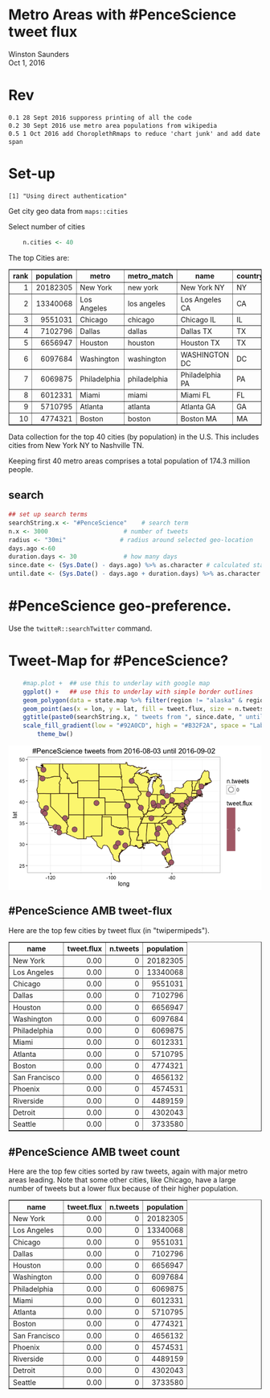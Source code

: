 # Metro Areas with #PenceScience tweet flux
Winston Saunders  
Oct 1, 2016  

# Rev
    0.1 28 Sept 2016 supporess printing of all the code
    0.2 30 Sept 2016 use metro area populations from wikipedia
    0.5 1 Oct 2016 add ChoroplethRmaps to reduce 'chart junk' and add date span
    

# Set-up











```
[1] "Using direct authentication"
```

Get city geo data from `maps::cities`










Select number of cities


```r
    n.cities <- 40
```

The top Cities are:



<!-- html table generated in R 3.3.0 by xtable 1.8-2 package -->
<!--  -->
<table border=1>
<tr> <th> rank </th> <th> population </th> <th> metro </th> <th> metro_match </th> <th> name </th> <th> country.etc </th> <th> pop </th> <th> lat </th> <th> long </th> <th> city_name </th>  </tr>
  <tr> <td align="right">   1 </td> <td align="right"> 20182305 </td> <td> New York </td> <td> new york </td> <td> New York NY </td> <td> NY </td> <td align="right"> 8124427 </td> <td align="right"> 40.67 </td> <td align="right"> -73.94 </td> <td> New York </td> </tr>
  <tr> <td align="right">   2 </td> <td align="right"> 13340068 </td> <td> Los Angeles </td> <td> los angeles </td> <td> Los Angeles CA </td> <td> CA </td> <td align="right"> 3911500 </td> <td align="right"> 34.11 </td> <td align="right"> -118.41 </td> <td> Los Angeles </td> </tr>
  <tr> <td align="right">   3 </td> <td align="right"> 9551031 </td> <td> Chicago </td> <td> chicago </td> <td> Chicago IL </td> <td> IL </td> <td align="right"> 2830144 </td> <td align="right"> 41.84 </td> <td align="right"> -87.68 </td> <td> Chicago </td> </tr>
  <tr> <td align="right">   4 </td> <td align="right"> 7102796 </td> <td> Dallas </td> <td> dallas </td> <td> Dallas TX </td> <td> TX </td> <td align="right"> 1216543 </td> <td align="right"> 32.79 </td> <td align="right"> -96.77 </td> <td> Dallas </td> </tr>
  <tr> <td align="right">   5 </td> <td align="right"> 6656947 </td> <td> Houston </td> <td> houston </td> <td> Houston TX </td> <td> TX </td> <td align="right"> 2043005 </td> <td align="right"> 29.77 </td> <td align="right"> -95.39 </td> <td> Houston </td> </tr>
  <tr> <td align="right">   6 </td> <td align="right"> 6097684 </td> <td> Washington </td> <td> washington </td> <td> WASHINGTON DC </td> <td> DC </td> <td align="right"> 548359 </td> <td align="right"> 38.91 </td> <td align="right"> -77.02 </td> <td> WASHINGTON </td> </tr>
  <tr> <td align="right">   7 </td> <td align="right"> 6069875 </td> <td> Philadelphia </td> <td> philadelphia </td> <td> Philadelphia PA </td> <td> PA </td> <td align="right"> 1439814 </td> <td align="right"> 40.01 </td> <td align="right"> -75.13 </td> <td> Philadelphia </td> </tr>
  <tr> <td align="right">   8 </td> <td align="right"> 6012331 </td> <td> Miami </td> <td> miami </td> <td> Miami FL </td> <td> FL </td> <td align="right"> 386740 </td> <td align="right"> 25.78 </td> <td align="right"> -80.21 </td> <td> Miami </td> </tr>
  <tr> <td align="right">   9 </td> <td align="right"> 5710795 </td> <td> Atlanta </td> <td> atlanta </td> <td> Atlanta GA </td> <td> GA </td> <td align="right"> 424096 </td> <td align="right"> 33.76 </td> <td align="right"> -84.42 </td> <td> Atlanta </td> </tr>
  <tr> <td align="right">  10 </td> <td align="right"> 4774321 </td> <td> Boston </td> <td> boston </td> <td> Boston MA </td> <td> MA </td> <td align="right"> 567759 </td> <td align="right"> 42.34 </td> <td align="right"> -71.02 </td> <td> Boston </td> </tr>
   </table>

Data collection for the top 40 cities (by population) in the U.S. This includes cities from New York NY to Nashville TN.

Keeping first 40 metro areas comprises a total population of 174.3 million people. 




## search


```r
## set up search terms
searchString.x <- "#PenceScience"    # search term
n.x <- 3000                     # number of tweets
radius <- "30mi"               # radius around selected geo-location
days.ago <-60
duration.days <- 30             # how many days
since.date <- (Sys.Date() - days.ago) %>% as.character # calculated starting date
until.date <- (Sys.Date() - days.ago + duration.days) %>% as.character # calculated ending date
```

# #PenceScience geo-preference.







Use the `twitteR::searchTwitter` command. 








# Tweet-Map for #PenceScience?





```r
    #map.plot +  ## use this to underlay with google map
    ggplot() +   ## use this to underlay with simple border outlines
    geom_polygon(data = state.map %>% filter(region != "alaska" & region != "hawaii"), aes(x=long, y=lat, group = group), fill = "#FCF581", color = "#36180D", size =0.5) +
    geom_point(aes(x = lon, y = lat, fill = tweet.flux, size = n.tweets), data=analyzed_df, pch=21, color = "#333333") +
    ggtitle(paste0(searchString.x, " tweets from ", since.date, " until ", until.date)) +
    scale_fill_gradient(low = "#92A0CD", high = "#B32F2A", space = "Lab", na.value = "grey50", guide = "colourbar") +
        theme_bw()
```

<img src="Metro_tweets_PenceScience_files/figure-html/unnamed-chunk-10-1.png" style="display: block; margin: auto;" />



## #PenceScience AMB tweet-flux

Here are the top few cities by tweet flux (in "twipermipeds").

<!-- html table generated in R 3.3.0 by xtable 1.8-2 package -->
<!--  -->
<table border=1>
<tr> <th> name </th> <th> tweet.flux </th> <th> n.tweets </th> <th> population </th>  </tr>
  <tr> <td> New York </td> <td align="right"> 0.00 </td> <td align="right">   0 </td> <td align="right"> 20182305 </td> </tr>
  <tr> <td> Los Angeles </td> <td align="right"> 0.00 </td> <td align="right">   0 </td> <td align="right"> 13340068 </td> </tr>
  <tr> <td> Chicago </td> <td align="right"> 0.00 </td> <td align="right">   0 </td> <td align="right"> 9551031 </td> </tr>
  <tr> <td> Dallas </td> <td align="right"> 0.00 </td> <td align="right">   0 </td> <td align="right"> 7102796 </td> </tr>
  <tr> <td> Houston </td> <td align="right"> 0.00 </td> <td align="right">   0 </td> <td align="right"> 6656947 </td> </tr>
  <tr> <td> Washington </td> <td align="right"> 0.00 </td> <td align="right">   0 </td> <td align="right"> 6097684 </td> </tr>
  <tr> <td> Philadelphia </td> <td align="right"> 0.00 </td> <td align="right">   0 </td> <td align="right"> 6069875 </td> </tr>
  <tr> <td> Miami </td> <td align="right"> 0.00 </td> <td align="right">   0 </td> <td align="right"> 6012331 </td> </tr>
  <tr> <td> Atlanta </td> <td align="right"> 0.00 </td> <td align="right">   0 </td> <td align="right"> 5710795 </td> </tr>
  <tr> <td> Boston </td> <td align="right"> 0.00 </td> <td align="right">   0 </td> <td align="right"> 4774321 </td> </tr>
  <tr> <td> San Francisco </td> <td align="right"> 0.00 </td> <td align="right">   0 </td> <td align="right"> 4656132 </td> </tr>
  <tr> <td> Phoenix </td> <td align="right"> 0.00 </td> <td align="right">   0 </td> <td align="right"> 4574531 </td> </tr>
  <tr> <td> Riverside </td> <td align="right"> 0.00 </td> <td align="right">   0 </td> <td align="right"> 4489159 </td> </tr>
  <tr> <td> Detroit </td> <td align="right"> 0.00 </td> <td align="right">   0 </td> <td align="right"> 4302043 </td> </tr>
  <tr> <td> Seattle </td> <td align="right"> 0.00 </td> <td align="right">   0 </td> <td align="right"> 3733580 </td> </tr>
   </table>

## #PenceScience AMB tweet count

Here are the top few cities sorted by raw tweets, again with major metro areas leading. Note that some other cities, like Chicago, have a large number of tweets but a lower flux because of their higher population.

<!-- html table generated in R 3.3.0 by xtable 1.8-2 package -->
<!--  -->
<table border=1>
<tr> <th> name </th> <th> tweet.flux </th> <th> n.tweets </th> <th> population </th>  </tr>
  <tr> <td> New York </td> <td align="right"> 0.00 </td> <td align="right">   0 </td> <td align="right"> 20182305 </td> </tr>
  <tr> <td> Los Angeles </td> <td align="right"> 0.00 </td> <td align="right">   0 </td> <td align="right"> 13340068 </td> </tr>
  <tr> <td> Chicago </td> <td align="right"> 0.00 </td> <td align="right">   0 </td> <td align="right"> 9551031 </td> </tr>
  <tr> <td> Dallas </td> <td align="right"> 0.00 </td> <td align="right">   0 </td> <td align="right"> 7102796 </td> </tr>
  <tr> <td> Houston </td> <td align="right"> 0.00 </td> <td align="right">   0 </td> <td align="right"> 6656947 </td> </tr>
  <tr> <td> Washington </td> <td align="right"> 0.00 </td> <td align="right">   0 </td> <td align="right"> 6097684 </td> </tr>
  <tr> <td> Philadelphia </td> <td align="right"> 0.00 </td> <td align="right">   0 </td> <td align="right"> 6069875 </td> </tr>
  <tr> <td> Miami </td> <td align="right"> 0.00 </td> <td align="right">   0 </td> <td align="right"> 6012331 </td> </tr>
  <tr> <td> Atlanta </td> <td align="right"> 0.00 </td> <td align="right">   0 </td> <td align="right"> 5710795 </td> </tr>
  <tr> <td> Boston </td> <td align="right"> 0.00 </td> <td align="right">   0 </td> <td align="right"> 4774321 </td> </tr>
  <tr> <td> San Francisco </td> <td align="right"> 0.00 </td> <td align="right">   0 </td> <td align="right"> 4656132 </td> </tr>
  <tr> <td> Phoenix </td> <td align="right"> 0.00 </td> <td align="right">   0 </td> <td align="right"> 4574531 </td> </tr>
  <tr> <td> Riverside </td> <td align="right"> 0.00 </td> <td align="right">   0 </td> <td align="right"> 4489159 </td> </tr>
  <tr> <td> Detroit </td> <td align="right"> 0.00 </td> <td align="right">   0 </td> <td align="right"> 4302043 </td> </tr>
  <tr> <td> Seattle </td> <td align="right"> 0.00 </td> <td align="right">   0 </td> <td align="right"> 3733580 </td> </tr>
   </table>





